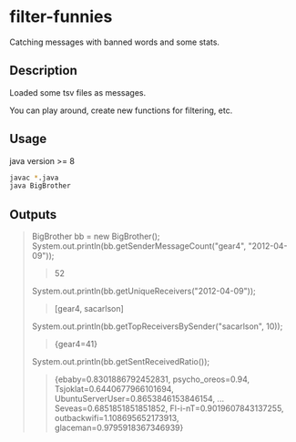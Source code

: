 # filter-funnies

Catching messages with banned words and some stats.

## Description
Loaded some tsv files as messages.

You can play around, create new functions for filtering, etc.

## Usage

java version >= 8

```bash
javac *.java
java BigBrother
```

## Outputs
>BigBrother bb = new BigBrother();
>System.out.println(bb.getSenderMessageCount("gear4", "2012-04-09"));
>> 52
> 
> System.out.println(bb.getUniqueReceivers("2012-04-09"));
>> [gear4, sacarlson]
> 
> System.out.println(bb.getTopReceiversBySender("sacarlson", 10));
>> {gear4=41}
> 
> System.out.println(bb.getSentReceivedRatio());
>> {ebaby=0.8301886792452831,
psycho_oreos=0.94,
Tsjoklat=0.6440677966101694,
UbuntuServerUser=0.8653846153846154,
...
Seveas=0.6851851851851852,
Fl-i-nT=0.9019607843137255,
outbackwifi=1.108695652173913,
glaceman=0.9795918367346939}
